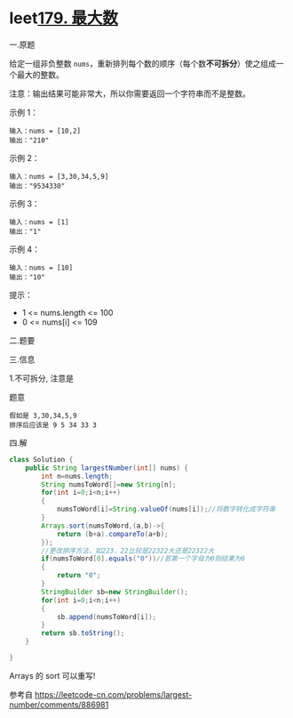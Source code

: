 # leet[179. 最大数](https://leetcode-cn.com/problems/largest-number/)



一.原题

给定一组非负整数 `nums`，重新排列每个数的顺序（每个数**不可拆分**）使之组成一个最大的整数。

注意：输出结果可能非常大，所以你需要返回一个字符串而不是整数。

 

示例 1：

```
输入：nums = [10,2]
输出："210"
```

示例 2：

```
输入：nums = [3,30,34,5,9]
输出："9534330"
```


示例 3：

```
输入：nums = [1]
输出："1"
```


示例 4：

```
输入：nums = [10]
输出："10"
```




提示：

- 1 <= nums.length <= 100
- 0 <= nums[i] <= 109



二.题要



三.信息

1.不可拆分, 注意是

题意

```
假如是 3,30,34,5,9
排序后应该是 9 5 34 33 3
```



四.解

```java
class Solution {
    public String largestNumber(int[] nums) {
        int n=nums.length;
        String numsToWord[]=new String[n];
        for(int i=0;i<n;i++)
        {
            numsToWord[i]=String.valueOf(nums[i]);//将数字转化成字符串
        }
        Arrays.sort(numsToWord,(a,b)->{
            return (b+a).compareTo(a+b);
        });
        //更改排序方法，如223，22比较是22322大还是22322大
        if(numsToWord[0].equals("0"))//若第一个字母为0则结果为0
        {
            return "0";
        }
        StringBuilder sb=new StringBuilder();
        for(int i=0;i<n;i++)
        {
            sb.append(numsToWord[i]);
        }
        return sb.toString();
    }

}
```

Arrays 的 sort 可以重写!



参考自 https://leetcode-cn.com/problems/largest-number/comments/886981